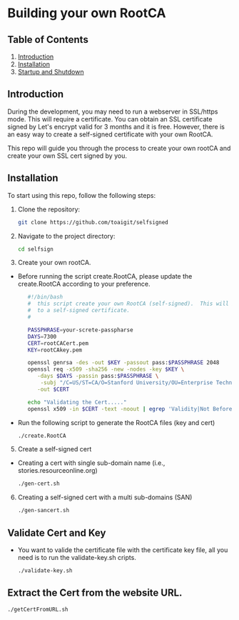 # Building your own RootCA

## Table of Contents

1. [Introduction](#introduction)
2. [Installation](#installation)
3. [Startup and Shutdown](#startupShutdown)

## Introduction

During the development, you may need to run a webserver in SSL/https mode.   This will require a certificate.  You can obtain an SSL certificate signed by Let's encrypt valid for 3 months and it is free.  However, there is an easy way to create a self-signed certificate with your own RootCA.

This repo will guide you through the process to create your own rootCA and create your own SSL cert signed by you.

## Installation

To start using this repo, follow the following steps:

1. Clone the repository:

   ```bash
   git clone https://github.com/toaigit/selfsigned
   ```

3. Navigate to the project directory:

   ```bash
   cd selfsign
   ```

4. Create your own rootCA.
 
- Before running the script create.RootCA, please update the create.RootCA according to your preference.
  ```bash
     #!/bin/bash
     #  this script create your own RootCA (self-signed).  This will be used
     #  to a self-signed certificate.
     #

     PASSPHRASE=your-screte-passpharse
     DAYS=7300
     CERT=rootCACert.pem
     KEY=rootCAkey.pem

     openssl genrsa -des -out $KEY -passout pass:$PASSPHRASE 2048
     openssl req -x509 -sha256 -new -nodes -key $KEY \
        -days $DAYS -passin pass:$PASSPHRASE \
         -subj "/C=US/ST=CA/O=Stanford University/OU=Enterprise Technology/CN=stanford.edu" \
        -out $CERT

     echo "Validating the Cert....."
     openssl x509 -in $CERT -text -noout | egrep 'Validity|Not Before|Not After|Subject:'
   ```
- Run the following script to generate the RootCA files (key and cert)
   ```bash
   ./create.RootCA
   ```

5. Create a self-signed cert
-  Creating a cert with single sub-domain name (i.e., stories.resourceonline.org)
   ```bash
   ./gen-cert.sh
   ```
6. Creating a self-signed cert with a multi sub-domains (SAN)
   ```bash
   ./gen-sancert.sh
   ```

## Validate Cert and Key
-  You want to valide the certificate file with the certificate key file, all you need is to run the validate-key.sh cripts. 
   ```bash
   ./validate-key.sh
   ```
## Extract the Cert from the website URL.
   ```bash
   ./getCertFromURL.sh
   ```
